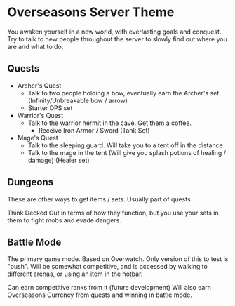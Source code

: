 # Overseasons Server Theme

You awaken yourself in a new world, with everlasting goals and conquest. Try to talk to new people throughout the server to slowly find out where you are and what to do.

## Quests

 - Archer's Quest
   - Talk to two people holding a bow, eventually earn the Archer's set (Infinity/Unbreakable bow / arrow)
   - Starter DPS set
 - Warrior's Quest
   - Talk to the warrior hermit in the cave. Get them a coffee.
     - Receive Iron Armor / Sword (Tank Set)
 - Mage's Quest
   - Talk to the sleeping guard. Will take you to a tent off in the distance
   - Talk to the mage in the tent (Will give you splash potions of healing / damage) (Healer set)

## Dungeons
These are other ways to get items / sets. Usually part of quests

Think Decked Out in terms of how they function, but you use your sets in them to fight mobs and evade dangers.

## Battle Mode
The primary game mode. Based on Overwatch. Only version of this to test is "push". Will be somewhat competitive, and is accessed by walking to different arenas, or using an item in the hotbar.

Can earn competitive ranks from it (future development)
Will also earn Overseasons Currency from quests and winning in battle mode.
   